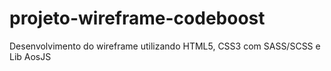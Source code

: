 # projeto-wireframe-codeboost
Desenvolvimento do wireframe utilizando HTML5, CSS3 com SASS/SCSS e Lib AosJS 
